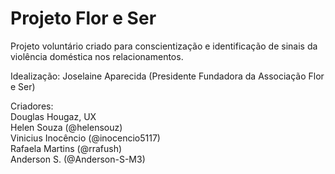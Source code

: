 # Projeto Flor e Ser

Projeto voluntário criado para conscientização e identificação de sinais da violência doméstica nos relacionamentos.

Idealização:
Joselaine Aparecida (Presidente Fundadora da Associação Flor e Ser)

Criadores: <br/>
Douglas Hougaz, UX <br/>
Helen Souza (@helensouz) <br/>
Vinicius Inocêncio (@inocencio5117) <br/>
Rafaela Martins (@rrafush) <br/>
Anderson S. (@Anderson-S-M3)
